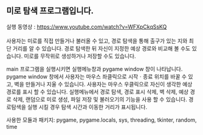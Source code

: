 ## 미로 탐색 프로그램입니다.
실행 동영상 : https://www.youtube.com/watch?v=WFXpCkqSsKQ
<br><br>
사용자는 미로를 직접 만들거나 불러올 수 있고, 경로 탐색을 통해 출구가 있는 지와 최단 거리를 알 수 있습니다.
경로 탐색한 뒤 자신이 지정한 예상 경로와 비교해 볼 수도 있습니다. 미로를 무작위로 생성하거나 저장할 수도 있습니다.

main 프로그램을 실행시키면 실행메뉴창과 pygame window 창이 나타납니다.
pygame window 창에서
사용자는 마우스 좌클릭으로 시작ㆍ종료 위치를 바꿀 수 있고, 벽을 만들거나 지울 수 있습니다.
사용자는 마우스 우클릭으로 자신이 생각한 예상 경로를 표시 할 수 있습니다.
실행메뉴에서
경로 탐색, 경로 표시 삭제, 벽 삭제, 예상 경로 삭제, 랜덤으로 미로 생성, 파일 저장 및 불러오기의 기능을 사용 할 수 있습니다.
경로탐색을 실행 시킬 경우 탐색 시간과 이동한 거리가 표시됩니다.

사용한 모듈과 패키지:
pygame, pygame.locals, sys, threading, tkinter, random, time
